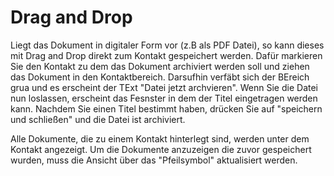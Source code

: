 # Drag and Drop

Liegt das Dokument in digitaler Form vor (z.B als PDF Datei), so kann dieses mit Drag and Drop direkt zum Kontakt gespeichert werden. Dafür markieren Sie den Kontakt zu dem das Dokument archiviert werden soll und ziehen das Dokument in den Kontaktbereich. Darsufhin verfäbt sich der BEreich grua und es erscheint der TExt "Datei jetzt archvieren". Wenn Sie die Datei nun loslassen, erscheint das Fesnster in dem der Titel eingetragen werden kann. Nachdem Sie einen Titel bestimmt haben, drücken Sie auf "speichern und schließen" und die Datei ist archiviert. 

Alle Dokumente, die zu einem Kontakt hinterlegt sind, werden unter dem Kontakt angezeigt. Um die Dokumente anzuzeigen die zuvor gespeichert wurden, muss die Ansicht über das "Pfeilsymbol" aktualisiert werden.

